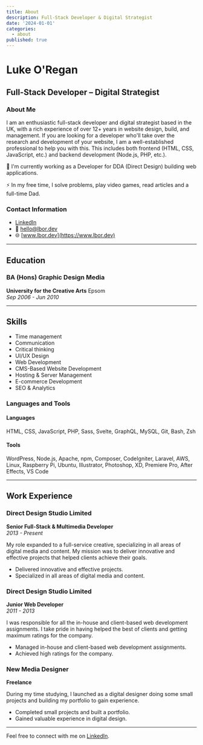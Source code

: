 ```yaml
---
title: About
description: Full-Stack Developer & Digital Strategist
date: '2024-01-01'
categories:
  - about
published: true
---
```


# Luke O'Regan

## Full-Stack Developer – Digital Strategist

### About Me

I am an enthusiastic full-stack developer and digital strategist based in the UK, with a rich experience of over 12+ years in website design, build, and management. If you are looking for a developer who'll take over the research and development of your website, I am a well-established professional to help you with this. This includes both frontend (HTML, CSS, JavaScript, etc.) and backend development (Node.js, PHP, etc.).

🔭 I'm currently working as a Developer for DDA (Direct Design) building web applications.

⚡ In my free time, I solve problems, play video games, read articles and a full-time Dad.

### Contact Information

- [LinkedIn](https://www.linkedin.com/in/lukeoregan/)
- 📧 [hello@lbor.dev](mailto:hello@lbor.dev)
- 🌐 [www.lbor.dev](https://www.lbor.dev)

---

## Education

### BA (Hons) Graphic Design Media

**University for the Creative Arts** Epsom  
*Sep 2006 - Jun 2010*

---

## Skills

- Time management
- Communication
- Critical thinking
- UI/UX Design
- Web Development
- CMS-Based Website Development
- Hosting & Server Management
- E-commerce Development
- SEO & Analytics

### Languages and Tools

#### Languages

HTML, CSS, JavaScript, PHP, Sass, Svelte, GraphQL, MySQL, Git, Bash, Zsh

#### Tools

WordPress, Node.js, Apache, npm, Composer, CodeIgniter, Laravel, AWS, Linux, Raspberry Pi, Ubuntu, Illustrator, Photoshop, XD, Premiere Pro, After Effects, VS Code

---

## Work Experience

### Direct Design Studio Limited

**Senior Full-Stack & Multimedia Developer**  
*2013 - Present*

My role expanded to a full-service creative, specializing in all areas of digital media and content. My mission was to deliver innovative and effective projects that helped clients achieve their goals.

- Delivered innovative and effective projects.
- Specialized in all areas of digital media and content.

### Direct Design Studio Limited

**Junior Web Developer**  
*2011 - 2013*

I was responsible for all the in-house and client-based web development assignments. I take pride in having helped the best of clients and getting maximum ratings for the company.

- Managed in-house and client-based web development assignments.
- Achieved high ratings for the company.

### New Media Designer

**Freelance**

During my time studying, I launched as a digital designer doing some small projects and building my portfolio to gain experience.

- Completed small projects and built a portfolio.
- Gained valuable experience in digital design.

---

Feel free to connect with me on [LinkedIn](https://www.linkedin.com/in/lukeoregan/).
